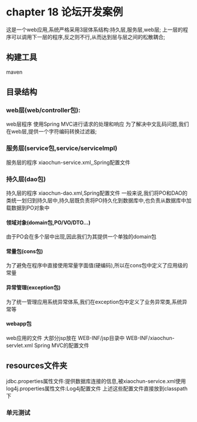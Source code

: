 # chapter 18 论坛开发案例

这是一个web应用,系统严格采用3层体系结构:持久层,服务层,web层;
上一层的程序可以调用下一层的程序,反之则不行,从而达到层与层之间的松散耦合;

## 构建工具

maven

## 目录结构

### web层(web/controller包):
web层程序
使用Spring MVC进行请求的处理和响应
为了解决中文乱码问题,我们在web层,提供一个字符编码转换过滤器;

### 服务层(service包,service/serviceImpl)
服务层的程序
xiaochun-service.xml,,Spring配置文件

### 持久层(dao包)
持久层的程序
xiaochun-dao.xml,Spring配置文件
一般来说,我们将PO和DAO的类统一划归到持久层中,持久层既负责将PO持久化到数据库中,也负责从数据库中加载数据到PO对象中

#### 领域对象(domain包,PO/VO/DTO...)
由于PO会在多个层中出现,因此我们为其提供一个单独的domain包

#### 常量包(cons包)
为了避免在程序中直接使用常量字面值(硬编码),所以在cons包中定义了应用级的常量

#### 异常管理(exception包)
为了统一管理应用系统异常体系,我们在exception包中定义了业务异常类,系统异常等

#### webapp包
web应用的文件
大部分jsp放在 WEB-INF/jsp目录中
WEB-INF/xiaochun-servlet.xml    Spring MVC的配置文件

## resources文件夹
jdbc.properties属性文件:提供数据库连接的信息,被xiaochun-service.xml使用
log4j.properties属性文件:Log4j配置文件
上述这些配置文件直接放到classpath下


### 单元测试
